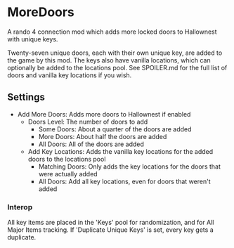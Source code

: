 ﻿# MoreDoors

A rando 4 connection mod which adds more locked doors to Hallownest with unique keys.

Twenty-seven unique doors, each with their own unique key, are added to the game by this mod.
The keys also have vanilla locations, which can optionally be added to the locations pool.
See SPOILER.md for the full list of doors and vanilla key locations if you wish.

## Settings

* Add More Doors: Adds more doors to Hallownest if enabled
  * Doors Level: The number of doors to add
    * Some Doors: About a quarter of the doors are added
    * More Doors: About half the doors are added
    * All Doors: All of the doors are added
  * Add Key Locations: Adds the vanilla key locations for the added doors to the locations pool
    * Matching Doors: Only adds the key locations for the doors that were actually added
    * All Doors: Add all key locations, even for doors that weren't added

### Interop

All key items are placed in the 'Keys' pool for randomization, and for All Major Items tracking.
If 'Duplicate Unique Keys' is set, every key gets a duplicate.